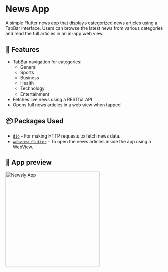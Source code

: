 # News App

A simple Flutter news app that displays categorized news articles using a TabBar interface. Users can browse the latest news from various categories and read the full articles in an in-app web view.

## 📱 Features

- TabBar navigation for categories:
  - General
  - Sports
  - Business
  - Health
  - Technology
  - Entertainment
- Fetches live news using a RESTful API
- Opens full news articles in a web view when tapped

## 📦 Packages Used

- [`dio`](https://pub.dev/packages/dio) - For making HTTP requests to fetch news data.
- [`webview_flutter`](https://pub.dev/packages/webview_flutter) - To open the news articles inside the app using a WebView.


## 🎥 App preview  
<img src="assets/ref.gif" width="300" alt="Newsly App" />

